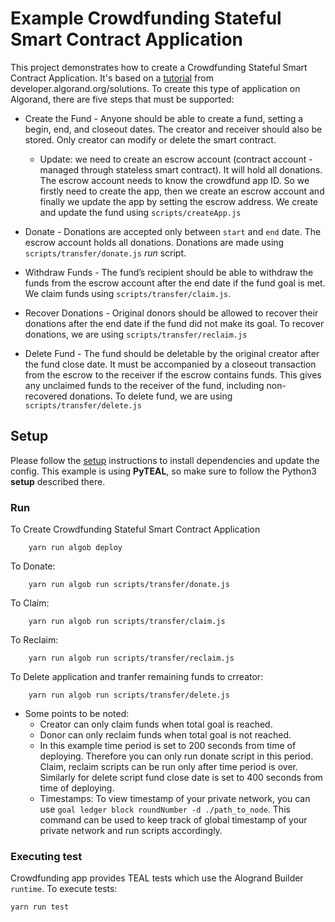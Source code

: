 # Example Crowdfunding Stateful Smart Contract Application

This project demonstrates how to create a Crowdfunding Stateful Smart Contract Application. It's based on a [tutorial](https://developer.algorand.org/solutions/example-crowdfunding-stateful-smart-contract-application/) from developer.algorand.org/solutions.
To create this type of application on Algorand, there are five steps that must be supported:

- Create the Fund - Anyone should be able to create a fund, setting a begin, end, and closeout dates. The creator and receiver should also be stored. Only creator can modify or delete the smart contract.
    - Update: we need to create an escrow account (contract account - managed through stateless smart contract). It will hold all donations. The escrow account needs to know the crowdfund app ID. So we firstly need to create the app, then we create an escrow account and finally we update the app by setting the escrow address.
We create and update the fund using `scripts/createApp.js`

- Donate - Donations are accepted only between `start` and `end` date. The escrow account holds all donations.
Donations are made using `scripts/transfer/donate.js` _run_ script.

- Withdraw Funds - The fund’s recipient should be able to withdraw the funds from the escrow account after the end date if the fund goal is met.
We claim funds using `scripts/transfer/claim.js`.

- Recover Donations - Original donors should be allowed to recover their donations after the end date if the fund did not make its goal.
To recover donations, we are using `scripts/transfer/reclaim.js`

- Delete Fund - The fund should be deletable by the original creator after the fund close date. It must be accompanied by a closeout transaction from the escrow to the receiver if the escrow contains funds. This gives any unclaimed funds to the receiver of the fund, including non-recovered donations.
To delete fund, we are using `scripts/transfer/delete.js`

## Setup

Please follow the [setup](https://github.com/scale-it/algo-builder/blob/master/examples/README.md) instructions to install dependencies and update the config.
This example is using **PyTEAL**, so make sure to follow the Python3 **setup** described there.

### Run

To Create Crowdfunding Stateful Smart Contract Application

        yarn run algob deploy

To Donate:

        yarn run algob run scripts/transfer/donate.js

To Claim:

        yarn run algob run scripts/transfer/claim.js

To Reclaim:

        yarn run algob run scripts/transfer/reclaim.js

To Delete application and tranfer remaining funds to crreator:

        yarn run algob run scripts/transfer/delete.js

- Some points to be noted:
    - Creator can only claim funds when total goal is reached.
    - Donor can only reclaim funds when total goal is not reached.
    - In this example time period is set to 200 seconds from time of deploying. Therefore you can only run donate script in this period. Claim, reclaim scripts can be run only after time period is over. Similarly for delete script fund close date is set to 400 seconds from time of deploying.
    - Timestamps: To view timestamp of your private network, you can use `goal ledger block roundNumber -d ./path_to_node`. This command can be used to keep track of global timestamp of your private network and run scripts accordingly.

### Executing test

Crowdfunding app provides TEAL tests which use the Alogrand Builder `runtime`. To execute tests:

    yarn run test

